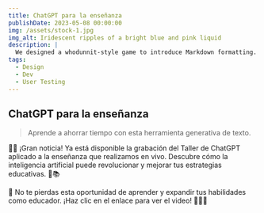 ```yaml
---
title: ChatGPT para la enseñanza
publishDate: 2023-05-08 00:00:00
img: /assets/stock-1.jpg
img_alt: Iridescent ripples of a bright blue and pink liquid
description: |
  We designed a whodunnit-style game to introduce Markdown formatting. Suspense — suspicion — syntax!
tags:
  - Design
  - Dev
  - User Testing
---
```


## ChatGPT para la enseñanza

> Aprende a ahorrar tiempo con esta herramienta generativa de texto.

🎥✨ ¡Gran noticia! Ya está disponible la grabación del Taller de ChatGPT aplicado a la enseñanza que realizamos en vivo. Descubre cómo la inteligencia artificial puede revolucionar y mejorar tus estrategias educativas. 🤖📚

🔗 No te pierdas esta oportunidad de aprender y expandir tus habilidades como educador. ¡Haz clic en el enlace para ver el video! 🚀👩‍🏫
